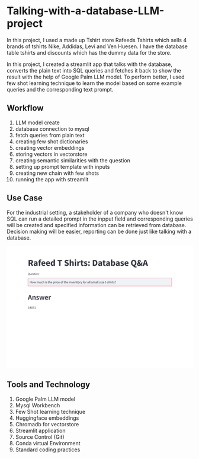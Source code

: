 # Talking-with-a-database-LLM-project

In this project, I used a made up Tshirt store Rafeeds Tshirts which sells 4 brands of tshirts Nike, Addidas, Levi and Ven Huesen. I have the database table tshirts and discounts which has the dummy data for the store.

In this project, I created a streamlit app that talks with the database, converts the plain text into SQL queries and fetches it back to show the result with the help of Google Palm LLM model. To perform better, I used few shot learning technique to learn the model based on some example queries and the corresponding text prompt.

## Workflow
1. LLM model create
2. database connection to mysql
3. fetch queries from plain text
4. creating few shot dictionaries
5. creating vector embeddings
6. storing vectors in vectorstore
7. creating semantic similarities with the question
8. setting up prompt template with inputs
9. creating new chain with few shots
10. running the app with streamlit

## Use Case
For the industrial setting, a stakeholder of a company who doesn't know SQL can run a detailed prompt in the inpput field and corresponding queries will be created and specified information can be retrieved from database. Decision making will be easier, reporting can be done just like talking with a database.

![Example of running the app with streamlit](demo.png)

## Tools and Technology 
1. Google Palm LLM model
2. Mysql Workbench
3. Few Shot learning technique
4. Huggingface embeddings
5. Chromadb for vectorstore
6. Streamlit application
7. Source Control (Git)
8. Conda virtual Environment
9. Standard coding practices